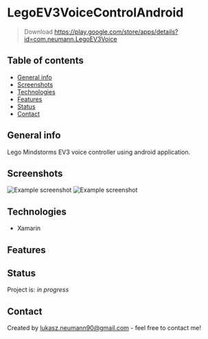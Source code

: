 # LegoEV3VoiceControlAndroid
> Download https://play.google.com/store/apps/details?id=com.neumann.LegoEV3Voice 

## Table of contents
* [General info](#general-info)
* [Screenshots](#screenshots)
* [Technologies](#technologies)
* [Features](#features)
* [Status](#status)
* [Contact](#contact)

## General info
Lego Mindstorms EV3 voice controller using android application.

## Screenshots
![Example screenshot](./img/Screenshot1.png)
![Example screenshot](./img/Screenshot2.png)

## Technologies
- Xamarin


## Features


## Status
Project is: _in progress_


## Contact
Created by lukasz.neumann90@gmail.com - feel free to contact me!
